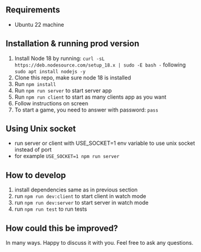 ## Requirements

- Ubuntu 22 machine

## Installation & running prod version

1. Install Node 18 by running: `curl -sL https://deb.nodesource.com/setup_18.x | sudo -E bash -` following `sudo apt install nodejs -y`
2. Clone this repo, make sure node 18 is installed
3. Run `npm install`
4. Run `npm run server` to start server app
5. Run `npm run client` to start as many clients app as you want
6. Follow instructions on screen
7. To start a game, you need to answer with password: `pass`

## Using Unix socket

- run server or client with USE_SOCKET=1 env variable to use unix socket instead of port
- for example `USE_SOCKET=1 npm run server`

## How to develop

1. install dependencies same as in previous section
2. run `npm run dev:client` to start client in watch mode
3. run `npm run dev:server` to start server in watch mode
4. run `npm run test` to run tests

## How could this be improved?

In many ways. Happy to discuss it with you. Feel free to ask any questions.

